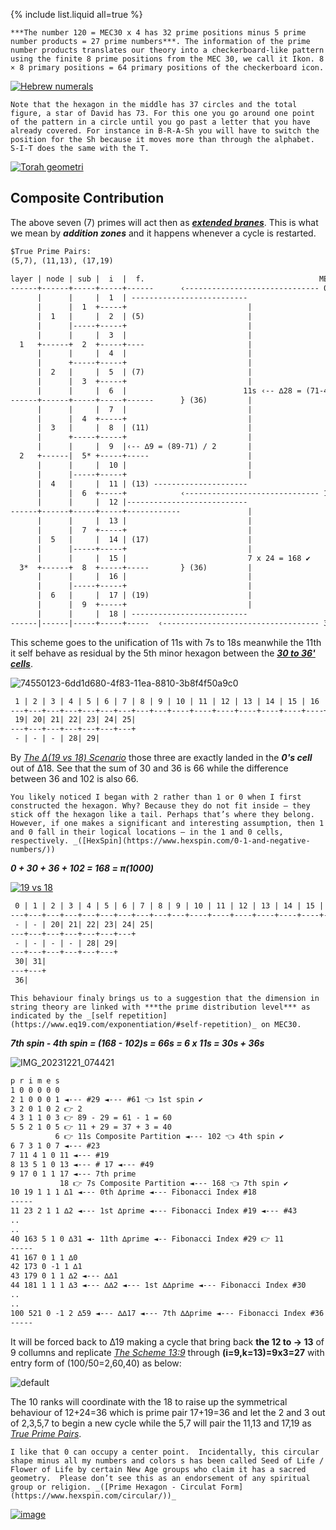 {% include list.liquid all=true %}

```note
***The number 120 = MEC30 x 4 has 32 prime positions minus 5 prime number products = 27 prime numbers***. The information of the prime number products translates our theory into a checkerboard-like pattern using the finite 8 prime positions from the MEC 30, we call it Ikon. 8 × 8 primary positions = 64 primary positions of the checkerboard icon.
```

[![Hebrew numerals](https://github.com/eq19/eq19.github.io/assets/8466209/bfc54f9e-6194-4ff9-b4c2-d83fbde3c94f)](https://en.wikipedia.org/wiki/Hebrew_numerals)

```note
Note that the hexagon in the middle has 37 circles and the total figure, a star of David has 73. For this one you go around one point of the pattern in a circle until you go past a letter that you have already covered. For instance in B-R-A-Sh you will have to switch the position for the Sh because it moves more than through the alphabet. S-I-T does the same with the T.
```

[![Torah geometri](https://user-images.githubusercontent.com/8466209/285325173-4f017a5d-3f2b-47d6-852d-6a2e8c5b8e50.png)](https://allmynoodles.com/torah-geometry/)

## Composite Contribution 

The above seven (7) primes will act then as ***[extended branes](https://en.m.wikipedia.org/wiki/D-brane)***. This is what we mean by ***addition zones*** and it happens whenever a cycle is restarted.

```txt
$True Prime Pairs:
(5,7), (11,13), (17,19)
 
layer | node | sub |  i  |  f.                                       MEC 30 / 2
------+------+-----+-----+------      ‹------------------------------ 0 {-1/2}
      |      |     |  1  | --------------------------
      |      |  1  +-----+                           |    
      |  1   |     |  2  | (5)                       |
      |      |-----+-----+                           |
      |      |     |  3  |                           |
  1   +------+  2  +-----+----                       |
      |      |     |  4  |                           |
      |      +-----+-----+                           |
      |  2   |     |  5  | (7)                       |
      |      |  3  +-----+                           |
      |      |     |  6  |                          11s ‹-- ∆28 = (71-43)
------+------+-----+-----+------      } (36)         |
      |      |     |  7  |                           |
      |      |  4  +-----+                           |
      |  3   |     |  8  | (11)                      |
      |      +-----+-----+                           |
      |      |     |  9  |‹-- ∆9 = (89-71) / 2       |
  2   +------|  5* +-----+-----                      |
      |      |     |  10 |                           |
      |      |-----+-----+                           |
      |  4   |     |  11 | (13) --------------------- 
      |      |  6  +-----+            ‹------------------------------ 15 {0}
      |      |     |  12 |---------------------------
------+------+-----+-----+------------               |
      |      |     |  13 |                           |
      |      |  7  +-----+                           |
      |  5   |     |  14 | (17)                      |
      |      |-----+-----+                           |
      |      |     |  15 |                           7 x 24 = 168 ✔️
  3*  +------+  8  +-----+-----       } (36)         |
      |      |     |  16 |                           |
      |      |-----+-----+                           |
      |  6   |     |  17 | (19)                      |
      |      |  9  +-----+                           |
      |      |     |  18 | -------------------------- 
------|------|-----+-----+-----  ‹----------------------------------- 30 {+1/2}
```

This scheme goes to the unification of 11s with 7s to 18s meanwhile the 11th it self behave as residual by the 5th minor hexagon between the ***[30 to 36' cells](https://www.eq19.com/exponentiation/#fundamental-forces)***.

![74550123-6dd1d680-4f83-11ea-8810-3b8f4f50a9c0](https://github.com/eq19/eq19.github.io/assets/8466209/dd0a99e5-07e6-43ab-aa07-47c49f963220)

```txt
 1 | 2 | 3 | 4 | 5 | 6 | 7 | 8 | 9 | 10 | 11 | 12 | 13 | 14 | 15 | 16 | 17 | 18
---+---+---+---+---+---+---+---+---+----+----+----+----+----+----+----+----+----
 19| 20| 21| 22| 23| 24| 25|
---+---+---+---+---+---+---+
 - | - | - | 28| 29|
```

By _[The Δ(19 vs 18) Scenario](https://www.eq19.com/identition/#%CE%B419-vs-18-scenario)_ those three are exactly landed in the ***0's cell*** out of Δ18. See that the sum of 30 and 36 is 66 while the difference between 36 and 102 is also 66.

```note
You likely noticed I began with 2 rather than 1 or 0 when I first constructed the hexagon. Why? Because they do not fit inside — they stick off the hexagon like a tail. Perhaps that’s where they belong. However, if one makes a significant and interesting assumption, then 1 and 0 fall in their logical locations – in the 1 and 0 cells, respectively. _([HexSpin](https://www.hexspin.com/0-1-and-negative-numbers/))
```

***0 + 30 + 36 + 102 = 168 = π(1000)***

[![19 vs 18](https://github.com/eq19/eq19.github.io/assets/8466209/19f68eca-c0e1-48fc-9c9a-60d01cf26057)](https://www.hexspin.com/0-1-and-negative-numbers/)

```txt
 0 | 1 | 2 | 3 | 4 | 5 | 6 | 7 | 8 | 9 | 10 | 11 | 12 | 13 | 14 | 15 | 16 | 17 
---+---+---+---+---+---+---+---+---+---+----+----+----+----+----+----+----+----
 - | - | 20| 21| 22| 23| 24| 25|
---+---+---+---+---+---+---+
 - | - | - | - | 28| 29|
---+---+---+---+---+---+
 30| 31|
---+---+
 36|
```

```tip
This behaviour finaly brings us to a suggestion that the dimension in string theory are linked with ***the prime distribution level*** as indicated by the _[self repetition](https://www.eq19.com/exponentiation/#self-repetition)_ on MEC30.
```

***7th spin - 4th spin = (168 - 102)s = 66s = 6 x 11s = 30s + 36s***

![IMG_20231221_074421](https://github.com/eq19/eq19.github.io/assets/8466209/1e7dc443-b7d8-44d9-8da0-5fe50dd7ee70)

```txt
p r i m e s
1 0 0 0 0 0
2 1 0 0 0 1 ◄--- #29 ◄--- #61 👈 1st spin ✔️
3 2 0 1 0 2 👉 2
4 3 1 1 0 3 👉 89 - 29 = 61 - 1 = 60
5 5 2 1 0 5 👉 11 + 29 = 37 + 3 = 40 
          6 👉 11s Composite Partition ◄--- 102 👈 4th spin ✔️
6 7 3 1 0 7 ◄--- #23
7 11 4 1 0 11 ◄--- #19
8 13 5 1 0 13 ◄--- # 17 ◄--- #49
9 17 0 1 1 17 ◄--- 7th prime
           18 👉 7s Composite Partition ◄--- 168 👈 7th spin ✔️
10 19 1 1 1 ∆1 ◄--- 0th ∆prime ◄--- Fibonacci Index #18
-----
11 23 2 1 1 ∆2 ◄--- 1st ∆prime ◄--- Fibonacci Index #19 ◄--- #43
..
..
40 163 5 1 0 ∆31 ◄- 11th ∆prime ◄-- Fibonacci Index #29 👉 11
-----
41 167 0 1 1 ∆0
42 173 0 -1 1 ∆1
43 179 0 1 1 ∆2 ◄--- ∆∆1
44 181 1 1 1 ∆3 ◄--- ∆∆2 ◄--- 1st ∆∆prime ◄--- Fibonacci Index #30
..
..
100 521 0 -1 2 ∆59 ◄--- ∆∆17 ◄--- 7th ∆∆prime ◄--- Fibonacci Index #36  👉 7s
-----
```

It will be forced back to Δ19 making a cycle that bring back **the 12 to → 13** of 9 collumns and replicate _[The Scheme 13:9](https://gist.github.com/eq19/0ce5848f7ad62dc46dedfaa430069857#scheme-139)_ through **(i=9,k=13)=9x3=27** with entry form of (100/50=2,60,40) as below:

![default](https://user-images.githubusercontent.com/8466209/201015369-c6ba5c75-c2c7-415b-b424-debaa5c7f64a.png)

The 10 ranks will coordinate with the 18 to raise up the symmetrical behaviour of 12+24=36 which is prime pair 17+19=36 and let the 2 and 3 out of 2,3,5,7 to begin a new cycle while the 5,7 will pair the 11,13 and 17,19 as _[True Prime Pairs](https://www.eq19.com/addition/file02.html#true-prime-pairs)_.

```note
I like that 0 can occupy a center point.  Incidentally, this circular shape minus all my numbers and colors s has been called Seed of Life / Flower of Life by certain New Age groups who claim it has a sacred geometry.  Please don’t see this as an endorsement of any spiritual group or religion. _([Prime Hexagon - Circulat Form](https://www.hexspin.com/circular/))_
```

[![image](https://user-images.githubusercontent.com/8466209/249753773-abe68727-cc33-4efa-a1be-23dd66141297.png)](https://www.hexspin.com/circular/)

